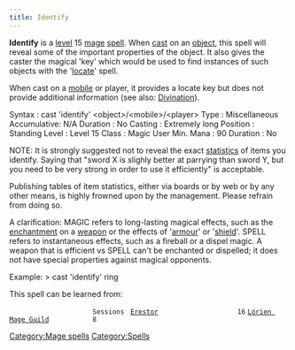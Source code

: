 ```yaml
---
title: Identify
---
```


**Identify** is a [level](level "wikilink") 15 [mage](mage "wikilink")
[spell](spell "wikilink"). When [cast](cast "wikilink") on an
[object](item "wikilink"), this spell will reveal some of the important
properties of the object. It also gives the caster the magical 'key'
which would be used to find instances of such objects with the
'[locate](locate "wikilink")' spell.

When cast on a [mobile](mobile "wikilink") or player, it provides a
locate key but does not provide additional information (see also:
[Divination](Divination "wikilink")).

Syntax : cast 'identify' \<object\>/\<mobile\>/\<player\> Type :
Miscellaneous Accumulative: N/A Duration : No Casting : Extremely long
Position : Standing Level : Level 15 Class : Magic User Min. Mana : 90
Duration : No

NOTE: It is strongly suggested not to reveal the exact
[statistics](statistic "wikilink") of items you identify. Saying that
"sword X is slighly better at parrying than sword Y, but you need to be
very strong in order to use it efficiently" is acceptable.

Publishing tables of item statistics, either via boards or by web or by
any other means, is highly frowned upon by the management. Please
refrain from doing so.

A clarification: MAGIC refers to long-lasting magical effects, such as
the [enchantment](enchant "wikilink") on a [weapon](weapon "wikilink")
or the effects of '[armour](Armour_Spell "wikilink")' or
'[shield](Shield_Spell "wikilink")'. SPELL refers to instantaneous
effects, such as a fireball or a dispel magic. A weapon that is
efficient vs SPELL can't be enchanted or dispelled; it does not have
special properties against magical opponents.

Example: \> cast 'identify' ring

This spell can be learned from:

`                     Sessions `
[`Erestor`](Erestor "wikilink")`                    16`
[`Lórien Mage Guild`](Lórien_Mage_Guild "wikilink")`           8`

[Category:Mage spells](Category:Mage_spells "wikilink")
[Category:Spells](Category:Spells "wikilink")